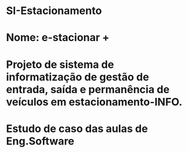 # SI-Estacionamento
# Nome: e-stacionar +
# Projeto de sistema de informatização de gestão de entrada, saída e permanência de veículos em estacionamento-INFO.
# Estudo de caso das aulas de Eng.Software
